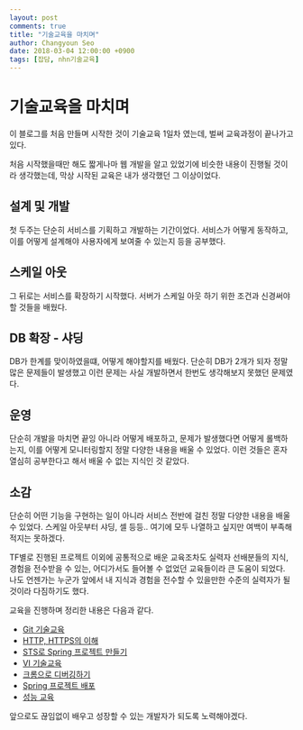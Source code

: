 ```yaml
---
layout: post
comments: true
title: "기술교육을 마치며"
author: Changyoun Seo
date: 2018-03-04 12:00:00 +0900
tags: [잡담, nhn기술교육]
---
```


# 기술교육을 마치며
이 블로그를 처음 만들며 시작한 것이 기술교육 1일차 였는데, 벌써 교육과정이 끝나가고 있다.

처음 시작했을때만 해도 짧게나마 웹 개발을 알고 있었기에 비슷한 내용이 진행될 것이라 생각했는데, 막상 시작된 교육은 내가 생각했던 그 이상이었다.

## 설계 및 개발
첫 두주는 단순히 서비스를 기획하고 개발하는 기간이었다. 서비스가 어떻게 동작하고, 이를 어떻게 설계해야 사용자에게 보여줄 수 있는지 등을 공부했다.

## 스케일 아웃
그 뒤로는 서비스를 확장하기 시작했다. 서버가 스케일 아웃 하기 위한 조건과 신경써야 할 것들을 배웠다.

## DB 확장 - 샤딩
DB가 한계를 맞이하였을떄, 어떻게 해야할지를 배웠다. 단순히 DB가 2개가 되자 정말 많은 문제들이 발생했고 이런 문제는 사실 개발하면서 한번도 생각해보지 못했던 문제였다.

## 운영
단순히 개발을 마치면 끝잉 아니라 어떻게 배포하고, 문제가 발생했다면 어떻게 롤백하는지, 이를 어떻게 모니터링할지 정말 다양한 내용을 배울 수 있었다.
이런 것들은 혼자 열심히 공부한다고 해서 배울 수 없는 지식인 것 같았다.


## 소감
단순히 어떤 기능을 구현하는 일이 아니라 서비스 전반에 걸친 정말 다양한 내용을 배울 수 있었다. 스케일 아웃부터 샤딩, 셀 등등.. 여기에 모두 나열하고 싶지만 여백이 부족해 적지는 못하겠다.

TF별로 진행된 프로젝트 이외에 공통적으로 배운 교육조차도 실력자 선배분들의 지식, 경험을 전수받을 수 있는, 어디가서도 들어볼 수 없었던 교육들이라 큰 도움이 되었다. 나도 언젠가는 누군가 앞에서 내 지식과 경험을 전수할 수 있을만한 수준의 실력자가 될 것이라 다짐하기도 했다.

교육을 진행하며 정리한 내용은 다음과 같다.
- [Git 기술교육](https://cyseo.github.io/2018-01-15/Git-Git-%EA%B8%B0%EC%88%A0%EA%B5%90%EC%9C%A1)
- [HTTP, HTTPS의 이해](https://cyseo.github.io/2018-01-16/HTTP-HTTP-HTTPS)
- [STS로 Spring 프로젝트 만들기](https://cyseo.github.io/2018-01-17/Spring-STS%EB%A1%9C-%ED%94%84%EB%A1%9C%EC%A0%9D%ED%8A%B8-%EB%A7%8C%EB%93%A4%EA%B8%B0)
- [VI 기술교육](https://cyseo.github.io/2018-01-17/VI-VI-%EA%B8%B0%EC%88%A0%EA%B5%90%EC%9C%A1)
- [크롬으로 디버깅하기](https://cyseo.github.io/2018-01-18/Js-%ED%81%AC%EB%A1%AC%EC%9C%BC%EB%A1%9C-%EB%94%94%EB%B2%84%EA%B9%85%ED%95%98%EA%B8%B0)
- [Spring 프로젝트 배포](https://cyseo.github.io/2018-01-23/Spring-Spring-%ED%94%84%EB%A1%9C%EC%A0%9D%ED%8A%B8-%EB%B0%B0%ED%8F%AC)
- [성능 교육](https://cyseo.github.io/2018-02-27/%EC%84%B1%EB%8A%A5-%EA%B5%90%EC%9C%A1)

앞으로도 끊임없이 배우고 성장할 수 있는 개발자가 되도록 노력해야겠다.